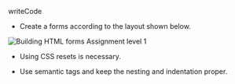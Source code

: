 writeCode

- Create a forms according to the layout shown below.

![Building HTML forms Assignment level 1](https://raw.githubusercontent.com/suraj122/AC-STYLE-images/master/building-html-forms/ex-1.jpg)

- Using CSS resets is necessary.

- Use semantic tags and keep the nesting and indentation proper.
